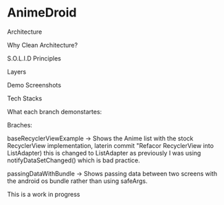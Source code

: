 # AnimeDroid

Architecture

Why Clean Architecture?

S.O.L.I.D Principles

Layers

Demo Screenshots

Tech Stacks

What each branch demonstartes:

Braches:

baseRecyclerViewExample -> Shows the Anime list with the stock RecyclerView implementation, laterin commit "Refacor RecyclerView into ListAdapter) this is changed to ListAdapter as previously I was using notifyDataSetChanged() which is bad practice.

passingDataWithBundle -> Shows passing data between two screens with the android os bundle rather than using safeArgs.

This is a work in progress
